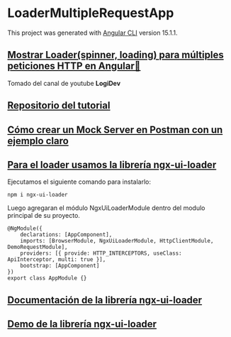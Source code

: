 # LoaderMultipleRequestApp

This project was generated with [Angular CLI](https://github.com/angular/angular-cli) version 15.1.1.

## [Mostrar Loader(spinner, loading) para múltiples peticiones HTTP en Angular🤖](https://www.youtube.com/watch?v=VaoRk9nd-0w)
Tomado del canal de youtube **LogiDev**

## [Repositorio del tutorial](https://github.com/jimyhdolores/demo-loader-multiple-request-angular)

## [Cómo crear un Mock Server en Postman con un ejemplo claro](https://www.youtube.com/watch?v=WtT1ZhXNYWU)

## [Para el loader usamos la librería ngx-ui-loader](https://github.com/t-ho/ngx-ui-loader)
Ejecutamos el siguiente comando para instalarlo:
```
npm i ngx-ui-loader
```
Luego agregaran el módulo NgxUiLoaderModule dentro del modulo principal de su proyecto.
```
@NgModule({
	declarations: [AppComponent],
	imports: [BrowserModule, NgxUiLoaderModule, HttpClientModule, DemoRequestModule],
	providers: [{ provide: HTTP_INTERCEPTORS, useClass: ApiInterceptor, multi: true }],
	bootstrap: [AppComponent]
})
export class AppModule {}
```

## [Documentación de la librería ngx-ui-loader](https://tdev.app/ngx-ui-loader)
## [Demo de la librería ngx-ui-loader](https://tdev.app/ngx-ui-loader/demo/)